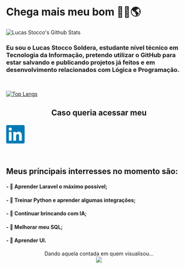 # Chega mais meu bom 🐱‍👤🌎
![Lucas Stocco's Github Stats](https://github-readme-stats.vercel.app/api?username=LucasStoccoSoldera&theme=radical&show_icons=true)
<br>
###     Eu sou o Lucas Stocco Soldera, estudante nível técnico em Tecnologia da Informação, pretendo utilizar o GitHub para estar salvando e publicando projetos já feitos e em desenvolvimento relacionados com Lógica e Programação.
<br>

[![Top Langs](https://github-readme-stats.vercel.app/api/top-langs/?username=LucasStoccoSoldera&langs_count=6&theme=radical)](https://github.com/anuraghazra/github-readme-stats)

## <p align="center"> Caso queria acessar meu </p> <a href="https://www.linkedin.com/in/lucas-stocco-soldera-7b30101b1/"><img align="center" alt="Linkedin profile" title="Linkedin" src="/linkedinn.jpg" width="50" height="50" /></a>
<br>

## Meus príncipais interresses no momento são:

#### - 💢 Aprender Laravel o máximo possível;

#### - 💢 Treinar Python e aprender algumas integrações;

#### - 💢 Continuar brincando com IA;

#### - 💢 Melhorar meu SQL;

#### - 💢 Aprender UI.

<p align="center"> 
Dando aquela contada em quem visualisou...<br>
  <img src="https://profile-counter.glitch.me/LucasStoccoSoldera/count.svg" />
</p>
